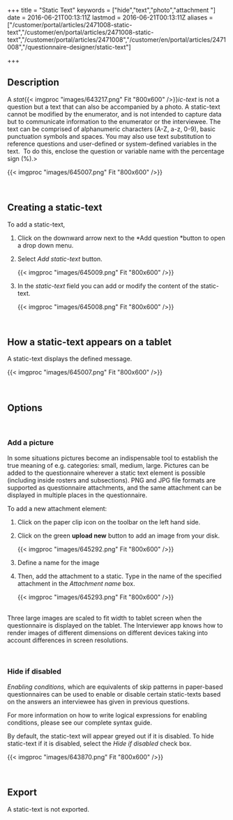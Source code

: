 ﻿+++
title = "Static Text"
keywords = ["hide","text","photo","attachment "]
date = 2016-06-21T00:13:11Z
lastmod = 2016-06-21T00:13:11Z
aliases = ["/customer/portal/articles/2471008-static-text","/customer/en/portal/articles/2471008-static-text","/customer/portal/articles/2471008","/customer/en/portal/articles/2471008","/questionnaire-designer/static-text"]

+++

Description
-----------

  
A *stat*{{< imgproc "images/643217.png" Fit "800x600" />}}*ic-text* is not a question but a text
that can also be accompanied by a photo. A static-text cannot be
modified by the enumerator, and is not intended to capture data but to
communicate information to the enumerator or the interviewee. The text
can be comprised of alphanumeric characters (A-Z, a-z, 0-9), basic
punctuation symbols and spaces. You may also use text substitution to
reference questions and user-defined or system-defined variables in the
text.  To do this, enclose the question or variable name with the
percentage sign (%).&gt;  
  
  
  
{{< imgproc "images/645007.png" Fit "800x600" />}}  
  
 

Creating a static-text
----------------------

  
To add a static-text,

1.  Click on the downward arrow next to the *Add question *button to
    open a drop down menu.
2.  Select *Add static-text* button.  
      
    {{< imgproc "images/645009.png" Fit "800x600" />}}
3.  In the *static-text* field you can add or modify the content of the
    static-text.  
      
      
    {{< imgproc "images/645008.png" Fit "800x600" />}}

  
  
 

How a static-text appears on a tablet
-------------------------------------

  
A static-text displays the defined message.  
  
  
{{< imgproc "images/645007.png" Fit "800x600" />}}  
  
 

Options
-------

 

### Add a picture

  
  
In some situations pictures become an indispensable tool to establish
the true meaning of e.g. categories: small, medium, large. Pictures can
be added to the questionnaire wherever a static text element is possible
(including inside rosters and subsections). PNG and JPG file formats are
supported as questionnaire attachments, and the same attachment can be
displayed in multiple places in the questionnaire.   
  
To add a new attachment element:

1.  Click on the paper clip icon on the toolbar on the left hand side.
2.  Click on the green **upload new** button to add an image from your
    disk.  
      
    {{< imgproc "images/645292.png" Fit "800x600" />}}
3.  Define a name for the image
4.  Then, add the attachment to a static. Type in the name of the
    specified attachment in the *Attachment name* box.  
      
    {{< imgproc "images/645293.png" Fit "800x600" />}}  
     

  
Three large images are scaled to fit width to tablet screen when the
questionnaire is displayed on the tablet. The Interviewer app knows how
to render images of different dimensions on different devices taking
into account differences in screen resolutions.  
  
 

### Hide if disabled

  
*Enabling conditions,* which are equivalents of skip patterns in
paper-based questionnaires can be used to enable or disable certain
static-texts based on the answers an interviewee has given in previous
questions.  
  
For more information on how to write logical expressions for enabling
conditions, please see our complete syntax guide.  
  
By default, the static-text will appear greyed out if it is disabled. To
hide static-text if it is disabled, select the *Hide if disabled* check
box.  
  
{{< imgproc "images/643870.png" Fit "800x600" />}}  
  
 

Export
------

  
A static-text is not exported.
